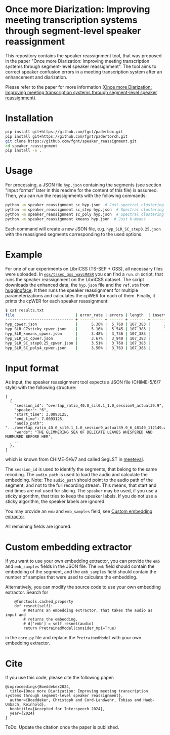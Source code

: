 # Once more Diarization: Improving meeting transcription systems through segment-level speaker reassignment

This repository contains the speaker reassignment tool, that was proposed in the
paper "Once more Diarization: Improving meeting transcription systems through
segment-level speaker reassignment". The tool aims to correct speaker confusion errors in a meeting transcription system after an enhancement and diarization.

Please refer to the paper for more information ([Once more Diarization: Improving meeting transcription systems through segment-level speaker reassignment](http://www.arxiv.org/abs/2406.03155)).

# Installation

```bash
pip install git+https://github.com/fgnt/paderbox.git
pip install git+https://github.com/fgnt/padertorch.git
git clone https://github.com/fgnt/speaker_reassignment.git
cd speaker_reassignment
pip install -e .
```

# Usage

For processing, a JSON file `hyp.json` containing the segments (see section "Input format"
later in this readme for the content of this file) is assumed. Then, you can run the reassignments with the following commands:

```bash
python -m speaker_reassignment sc hyp.json  # Just spectral clustering
python -m speaker_reassignment sc_step hyp.json  # Spectral clustering with step-wise attenuation
python -m speaker_reassignment sc_poly hyp.json  # Spectral clustering with polynomial attenuation
python -m speaker_reassignment kmeans hyp.json  # Just k-means
```
Each command will create a new JSON file, e.g. `hyp_SLR_SC_step0.25.json` with the reassigned segments corresponding to the used options.

# Example

For one of our experiments on LibriCSS (TS-SEP + GSS), all necessary files were uploaded.
In [`egs/tssep_gss_wavLMASR`](https://github.com/fgnt/speaker_reassignment/tree/master/egs/tssep_gss_wavLMASR)
you can find a `run.sh` script, that runs the speaker reassignment on the
LibriCSS dataset. The script downloads the enhanced data, the `hyp.json` file
and the `ref.stm` from
[huggingface](https://huggingface.co/datasets/boeddeker/libri_css_tssep_gss_wavLMASR).
It then runs the speaker reassignment for multiple parameterizations and calculates
the cpWER for each of them.
Finally, it prints the cpWER for each speaker reassignment:
```bash
$ cat results.txt 
file                           | error_rate | errors | length  | insertions | deletions | substitutions | missed_speaker | falarm_speaker | scored_speaker
------------------------------ + ---------- + ------ + ------- + ---------- + --------- + ------------- + -------------- + -------------- + --------------
hyp_cpwer.json                 |      5.36% |  5_760 | 107_383 |      1_538 |     2_003 |         2_219 |              0 |              0 |            480
hyp_SLR_C7sticky_cpwer.json    |      5.16% |  5_545 | 107_383 |      1_446 |     1_911 |         2_188 |              0 |              0 |            480
hyp_SLR_kmeans_cpwer.json      |      3.48% |  3_736 | 107_383 |        719 |     1_184 |         1_833 |              0 |              0 |            480
hyp_SLR_SC_cpwer.json          |      3.67% |  3_940 | 107_383 |        792 |     1_257 |         1_891 |              0 |              0 |            480
hyp_SLR_SC_step0.25_cpwer.json |      3.51% |  3_768 | 107_383 |        729 |     1_194 |         1_845 |              0 |              0 |            480
hyp_SLR_SC_poly4_cpwer.json    |      3.50% |  3_763 | 107_383 |        727 |     1_192 |         1_844 |              0 |              0 |            480
```


# Input format

As input, the speaker reassignment tool expects a JSON file (CHiME-5/6/7 style)
with the following structure:

```
[
  {
    "session_id": "overlap_ratio_40.0_sil0.1_1.0_session9_actual39.9",
    "speaker": "6",
    "start_time": 3.0093125,
    "end_time": 7.0093125,
    "audio_path": ".../overlap_ratio_40.0_sil0.1_1.0_session9_actual39.9_6_48149_112149.wav",
    "words": "THE GLIMMERING SEA OF DELICATE LEAVES WHISPERED AND MURMURED BEFORE HER",
    ...
  },
]
```

which is known from CHiME-5/6/7 and called SegLST in [meeteval](https://github.com/fgnt/meeteval).

The `session_id` is used to identify the segments, that belong to the same recoding.
The `audio_path` is used to load the audio and calculate the embedding.
Note: The `audio_path` should point to the audio path of the segment, and not
to the full recording stream. This means, that start and end times are not used
for slicing.
The `speaker` may be used, if you use a sticky algorithm, that tries to keep
the speaker labels. If you do not use a sticky algorithm, the speaker labels
are ignored.

You may provide an `emb` and `emb_samples` field,
see [Custom embedding extractor](#custom-embedding-extractor).

All remaining fields are ignored.

# Custom embedding extractor

If you want to use your own embedding extractor, you can provide the `emb` and
`emb_samples` fields in the JSON file. The `emb` field should contain the
embedding of the segment, and the `emb_samples` field should contain the number
of samples that were used to calculate the embedding.

Alternatively, you can modify the source code to use your own embedding
extractor. Search for 

```
    @functools.cached_property
    def resnet(self):
        # Returns an embedding extractor, that takes the audio as input and
        # returns the embedding.
        # d['emb'] = self.resnet(audio)
        return PretrainedModel(consider_mpi=True)
```

in the `core.py` file and replace the `PretrainedModel` with your own embedding
extractor.

# Cite

If you use this code, please cite the following paper:

```
@inproceedings{Boeddeker2024,
  title={Once more Diarization: Improving meeting transcription systems through segment-level speaker reassignment},
  author={Boeddeker, Christoph and Cord-Landwehr, Tobias and Haeb-Umbach, Reinhold},
  booktitle={Accepted for Interspeech 2024},
  year={2024}
}
```

ToDo: Update the citation once the paper is published.
